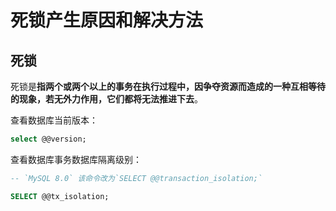 # 死锁产生原因和解决方法

## 死锁

死锁是**指两个或两个以上的事务在执行过程中，因争夺资源而造成的一种互相等待的现象，若无外力作用，它们都将无法推进下去**。


查看数据库当前版本：
```sql
select @@version;
```

查看数据库事务数据库隔离级别：
```sql
-- `MySQL 8.0` 该命令改为`SELECT @@transaction_isolation;`

SELECT @@tx_isolation;
```